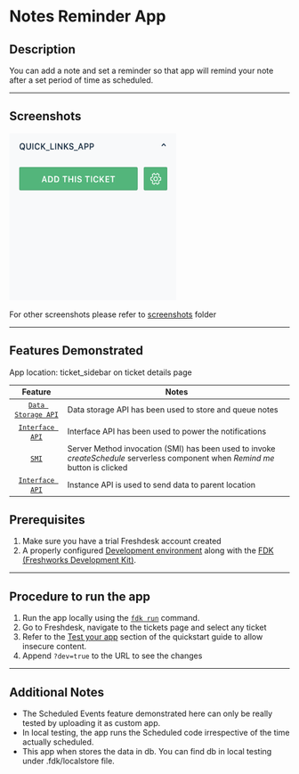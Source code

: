 # Notes Reminder App

## Description

You can add a note and set a reminder so that app will remind your note after a set period of time as scheduled.

***

## Screenshots

<img src="./screenshots/app face.png" height="300" width="300">

For other screenshots please refer to [screenshots](./screenshots/) folder

***

## Features Demonstrated

App location: ticket_sidebar on ticket details page

| Feature | Notes |
| :---: | --- |
| [`Data Storage API`](https://developers.freshdesk.com/v2/docs/data-storage/) | Data storage API has been used to store and queue notes |
| [`Interface API`](https://developers.freshdesk.com/v2/docs/interface-api/) | Interface API has been used to power the notifications |
| [`SMI`](https://developers.freshdesk.com/v2/docs/server-method-invocation/) | Server Method invocation (SMI) has been used to invoke _createSchedule_ serverless component when _Remind me_ button is clicked |
| [`Interface API`](https://developers.freshdesk.com/v2/docs/instance-api/) | Instance API is used to send data to parent location |

## Prerequisites

1. Make sure you have a trial Freshdesk account created
2. A properly configured [Development environment](https://developers.freshdesk.com/v2/docs/quick-start/) along with the [FDK (Freshworks Development Kit)](https://developers.freshdesk.com/v2/docs/freshworks-cli/).

***

## Procedure to run the app

1. Run the app locally using the [`fdk run`](https://developers.freshdesk.com/v2/docs/freshworks-cli/#run) command.
2. Go to Freshdesk, navigate to the tickets page and select any ticket
3. Refer to the [Test your app](https://developers.freshdesk.com/v2/docs/quick-start/#test_your_app) section of the quickstart guide to allow insecure content.
4. Append `?dev=true` to the URL to see the changes

***

## Additional Notes

- The Scheduled Events feature demonstrated here can only be really tested by uploading it as custom app.
- In local testing, the app runs the Scheduled code irrespective of the time actually scheduled.
- This app when stores the data in db. You can find db in local testing under .fdk/localstore file.
